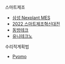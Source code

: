 스마트제조  
- [삼성 Nexplant MES](https://www.youtube.com/watch?v=UBjazFaJ0IM)  
- [2022 스마트제조혁신대전](https://www.youtube.com/watch?v=0CVDrlbLoMI)  
- [동방테크](https://www.youtube.com/watch?v=lu5X-8SHhAE&t=7s)  
- [유니테크노](https://www.youtube.com/watch?v=k0a0nFDfDAs)

수리적계획법
- [Pyomo](https://pyomo.readthedocs.io/en/stable/)
